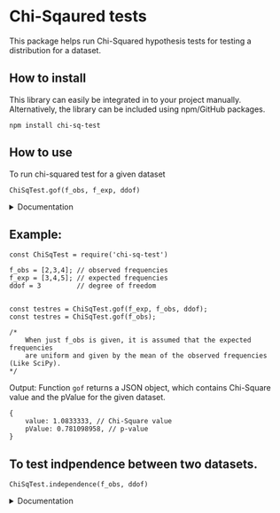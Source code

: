 
# Chi-Sqaured tests

This package helps run Chi-Squared hypothesis tests for testing a distribution for a dataset.

## How to install

This library can easily be integrated in to your project manually. Alternatively, the library can be included using npm/GitHub packages.

```
npm install chi-sq-test
```

## How to use

To run chi-squared test for a given dataset


```ChiSqTest.gof(f_obs, f_exp, ddof)```
<details>
    <summary>Documentation</summary>
    <ul>
        <li><code>f_obs</code>: [Array] list of observed frequencies</li>
        <li><code>f_exp</code>: [Array] list of expected frequencies</li>
        <li><code>ddof</code>: [number] degree of freedom. Default: n-1, n: number of bins</li>
    </ul>
</details>

## Example:
```
const ChiSqTest = require('chi-sq-test')

f_obs = [2,3,4]; // observed frequencies 
f_exp = [3,4,5]; // expected frequencies    
ddof = 3         // degree of freedom 


const testres = ChiSqTest.gof(f_exp, f_obs, ddof);
const testres = ChiSqTest.gof(f_obs);

/*
    When just f_obs is given, it is assumed that the expected frequencies 
    are uniform and given by the mean of the observed frequencies (Like SciPy).
*/
```

Output:
Function ```gof``` returns a JSON object, which contains Chi-Square value and the pValue for the given dataset.

```
{ 
    value: 1.0833333, // Chi-Square value
    pValue: 0.781098958, // p-value 
}
```

## To test indpendence between two datasets.

```ChiSqTest.independence(f_obs, ddof)```
<details>
    <summary>Documentation</summary>
    <ul>
        <li><code>f_obs</code>: [2D Array] 2D list of observed frequencies</li>
        <li><code>ddof</code>: [number] degree of freedom. Default: n-1, n: number of bins</li>
    </ul>
</details>

